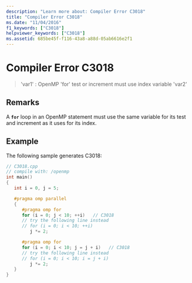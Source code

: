 ```yaml
---
description: "Learn more about: Compiler Error C3018"
title: "Compiler Error C3018"
ms.date: "11/04/2016"
f1_keywords: ["C3018"]
helpviewer_keywords: ["C3018"]
ms.assetid: 685be45f-f116-43a8-a88d-05ab6616e2f1
---
```

# Compiler Error C3018

> 'var1' : OpenMP 'for' test or increment must use index variable 'var2'

## Remarks

A **`for`** loop in an OpenMP statement must use the same variable for its test and increment as it uses for its index.

## Example

The following sample generates C3018:

```cpp
// C3018.cpp
// compile with: /openmp
int main()
{
   int i = 0, j = 5;

   #pragma omp parallel
   {
      #pragma omp for
      for (i = 0; j < 10; ++i)   // C3018
      // try the following line instead
      // for (i = 0; i < 10; ++i)
         j *= 2;

      #pragma omp for
      for (i = 0; i < 10; j = j + i)   // C3018
      // try the following line instead
      // for (i = 0; i < 10; i = j + i)
         j *= 2;
   }
}
```
